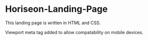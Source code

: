 # Horiseon-Landing-Page

This landing page is written in HTML and CSS.

Viewport meta tag added to allow compatability on mobile devices.
